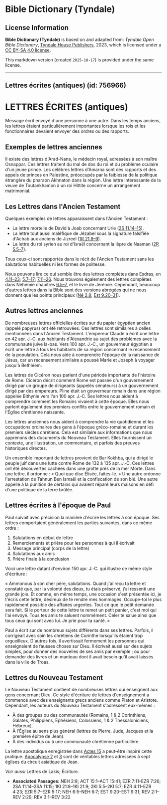 # Bible Dictionary (Tyndale)

## License Information

**Bible Dictionary (Tyndale)** is based on and adapted from: _Tyndale Open Bible Dictionary_, [Tyndale House Publishers](https://tyndaleopenresources.com/), 2023, which is licensed under a [CC BY-SA 4.0 license](https://creativecommons.org/licenses/by-sa/4.0/legalcode.en).

This markdown version (created `2025-10-17`) is provided under the same license.



--------------------------------

## Lettres écrites (antiques) (id: 756966)

LETTRES ÉCRITES (antiques)
==========================

Message écrit envoyé d'une personne à une autre. Dans les temps anciens, les lettres étaient particulièrement importantes lorsque les rois et les fonctionnaires devaient envoyer des ordres ou des rapports.

Exemples de lettres anciennes
-----------------------------

Il existe des lettres d'Arad\-Nana, le médecin royal, adressées à son maître Osnappar. Ces lettres traitent du mal de dos du roi et du problème oculaire d'un jeune prince. Les célèbres lettres d'Amarna sont des rapports et des appels de princes en Palestine, préoccupés par la faiblesse de la politique étrangère du pharaon Akhnaton dans la région. Une lettre intéressante de la veuve de Toutankhamon à un roi Hittite concerne un arrangement matrimonial.

Les Lettres dans l'Ancien Testament
-----------------------------------

Quelques exemples de lettres apparaissent dans l'Ancien Testament :

* La lettre mortelle de David à Joab concernant Urie ([2S 11\.14–15](https://ref.ly/2Sam11:14-2Sam11:15)).
* La lettre tout aussi maléfique de Jézabel sous la signature falsifiée d'Achab aux anciens de Jizreel ([1R 21\.8–9](https://ref.ly/1Kgs21:8-1Kgs21:9)).
* La lettre du roi syrien au roi d'Israël concernant la lèpre de Naaman ([2R 5\.5–7](https://ref.ly/2Kgs5:5-2Kgs5:7)).

Tous ceux\-ci sont rapportés dans le récit de l'Ancien Testament sans les salutations habituelles ni les formes de politesse.

Nous pouvons lire ce qui semble être des lettres complètes dans Esdras, en [4\.11–23](https://ref.ly/Ezra4:11-Ezra4:23); [5\.7–17](https://ref.ly/Ezra5:7-Ezra5:17); [7\.11–26](https://ref.ly/Ezra7:11-Ezra7:26). Nous trouvons également des lettres complètes dans Néhémie chapitres [6\.5–7](https://ref.ly/Neh6:5-Neh6:7), et le livre de Jérémie. Cependant, beaucoup d'autres lettres dans la Bible sont des versions abrégées qui ne nous donnent que les points principaux ([Né 2\.8](https://ref.ly/Neh2:8); [Est 9\.20–31](https://ref.ly/Esth9:20-Esth9:31)).

Autres lettres anciennes
------------------------

De nombreuses lettres officielles écrites sur du papier égyptien ancien (appelé papyrus) ont été retrouvées. Ces lettres sont similaires à celles mentionnées dans l'Ancien Testament. L'empereur Claude a écrit une lettre en 42 apr. J.‑C. aux habitants d'Alexandrie au sujet des problèmes avec la communauté juive là\-bas. Vers 100 apr. J.‑C., un gouverneur égyptien a écrit une lettre à tous les habitants de sa région concernant le recensement de la population. Cela nous aide à comprendre l'époque de la naissance de Jésus, car un recensement similaire a poussé Marie et Joseph à voyager jusqu'à Bethléem.

Les lettres de Cicéron nous parlent d'une période importante de l'histoire de Rome. Cicéron décrit comment Rome est passée d'un gouvernement dirigé par un groupe de dirigeants (appelés sénateurs) à un gouvernement dirigé par des empereurs. Pline était un gouverneur romain dans une région appelée Bithynie vers l'an 100 apr. J.‑C. Ses lettres nous aident à comprendre comment les Romains vivaient à cette époque. Elles nous parlent également des premiers conflits entre le gouvernement romain et l'Église chrétienne naissante.

Les lettres anciennes nous aident à comprendre la vie quotidienne et les occupations ordinaires des gens à l'époque gréco\-romaine et durant les premiers siècles chrétiens. Cela est similaire aux informations que nous apprenons des documents du Nouveau Testament. Elles fournissent un contexte, une illustration, un commentaire, et parfois des preuves historiques directes.

Un ensemble important de lettres provient de Bar Kokhba, qui a dirigé le peuple juif dans une lutte contre Rome de 132 à 135 apr. J.‑C. Ces lettres ont été découvertes cachées dans une grotte près de la mer Morte. Dans une lettre, il ordonne : « Quoi que dise Élisée, faites\-le. » Une autre ordonne l'arrestation de Tahnun Ben Ismaël et la confiscation de son blé. Une autre appelle à la punition de certains qui avaient réparé leurs maisons en défi d'une politique de la terre brûlée.

Lettres écrites à l'époque de Paul
----------------------------------

Paul suivait avec précision la manière d'écrire les lettres à son époque. Ses lettres comportaient généralement les parties suivantes, dans ce même ordre :

1. Salutations en début de lettre
2. Remerciements et prière pour les personnes à qui il écrivait
3. Message principal (corps de la lettre)
4. Salutations aux amis
5. Prière finale à la conclusion

Voici une lettre datant d'environ 150 apr. J.‑C. qui illustre ce même style d'écriture :

« Ammonous à son cher père, salutations. Quand j'ai reçu ta lettre et constaté que, par la volonté des dieux, tu étais préservé, j'ai ressenti une grande joie. Et comme, en même temps, une occasion s'est présentée ici, je t'écris cette lettre, désireux de te rendre mes hommages. Occupe\-toi le plus rapidement possible des affaires urgentes. Tout ce que le petit demande sera fait. Si le porteur de cette lettre te remet un petit panier, c'est moi qui l'ai envoyé. Tous tes amis te saluent nommément. Celer te salue ainsi que tous ceux qui sont avec lui. Je prie pour ta santé. »

Paul a écrit sur de nombreux sujets différents dans ses lettres. Parfois, il corrigeait avec soin les chrétiens de Corinthe lorsqu'ils étaient trop orgueilleux. D'autres fois, il avertissait fermement les personnes qui enseignaient de fausses choses sur Dieu. Il écrivait aussi sur des sujets simples, pour donner des nouvelles de ses amis par exemple ; ou pour demander des livres et un manteau dont il avait besoin qu'il avait laissés dans la ville de Troas.

Lettres du Nouveau Testament
----------------------------

Le Nouveau Testament contient de nombreuses lettres qui enseignent aux gens concernant Dieu. Ce style d'écriture de lettres d'enseignement a commencé avec des enseignants grecs anciens comme Platon et Aristote. Cependant, les auteurs du Nouveau Testament s'adressent eux\-mêmes :

* À des groupes ou des communautés (Romains, 1 \& 2 Corinthiens, Galates, Philippiens, Éphésiens, Colossiens, 1 \& 2 Thessaloniciens, Hébreux).
* À l'Église au sens plus général (lettres de Pierre, Jude, Jacques et la première épître de Jean).
* À des individus ou à une communauté chrétienne particulière.

La lettre apostolique enregistrée dans [Actes 15](https://ref.ly/Acts15:1-Acts15:41) a peut\-être inspiré cette pratique. [Apocalypse 2](https://ref.ly/Rev2:1-Rev2:29) et [3](https://ref.ly/Rev3:1-Rev3:22) sont de véritables lettres adressées à sept églises du circuit asiatique de Jean.

*Voir aussi* Lettres de Lakis; Écriture.

* **Associated Passages:** NEH 2:8; ACT 15:1–ACT 15:41; EZR 7:11–EZR 7:26; 2SA 11:14–2SA 11:15; 1KI 21:8–1KI 21:9; 2KI 5:5–2KI 5:7; EZR 4:11–EZR 4:23; EZR 5:7–EZR 5:17; NEH 6:5–NEH 6:7; EST 9:20–EST 9:31; REV 2:1–REV 2:29; REV 3:1–REV 3:22

